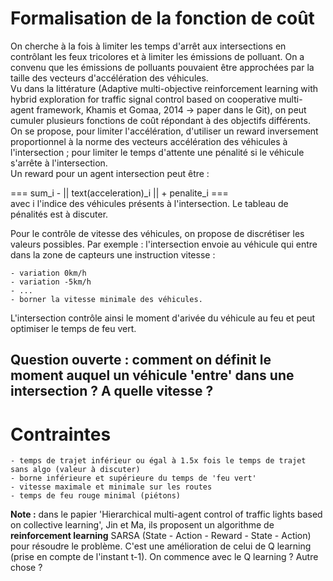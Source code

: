 # Formalisation  de la fonction de coût  
On cherche à la fois à limiter les temps d'arrêt aux intersections en contrôlant les feux tricolores et à limiter les émissions de polluant. On a convenu que les émissions de polluants pouvaient être approchées par la taille des vecteurs d'accélération des véhicules.  
Vu dans la littérature (Adaptive multi-objective reinforcement learning with hybrid exploration for traffic signal control based on cooperative multi-agent framework, Khamis et Gomaa, 2014 -> paper dans le Git), on peut cumuler plusieurs fonctions de coût répondant à des objectifs différents.  
On se propose, pour limiter l'accélération, d'utiliser un reward inversement proportionnel à la norme des vecteurs accélération des véhicules à l'intersection ; pour limiter le temps d'attente une pénalité si le véhicule s'arrête à l'intersection.  
Un reward pour un agent intersection peut être :

=== sum_i  - || text(acceleration)_i || + penalite_i ===  
avec i l'indice des véhicules présents à l'intersection. Le tableau de pénalités est à discuter.

Pour le contrôle de vitesse des véhicules, on propose de discrétiser les valeurs possibles. Par exemple : l'intersection envoie au véhicule qui entre dans la zone de capteurs une instruction vitesse :
```
- variation 0km/h
- variation -5km/h
- ...
- borner la vitesse minimale des véhicules.
```  
L'intersection contrôle ainsi le moment d'arivée du véhicule au feu et peut optimiser le temps de feu vert.

## Question ouverte : comment on définit le moment auquel un véhicule 'entre' dans une intersection ? A quelle vitesse ?

# Contraintes

```
- temps de trajet inférieur ou égal à 1.5x fois le temps de trajet sans algo (valeur à discuter)
- borne inférieure et supérieure du temps de 'feu vert'
- vitesse maximale et minimale sur les routes
- temps de feu rouge minimal (piétons)
```

**Note :** dans le papier 'Hierarchical multi-agent control of traffic lights based on collective learning', Jin et Ma, ils proposent un algorithme de **reinforcement learning** SARSA (State - Action - Reward - State - Action) pour résoudre le problème. C'est une amélioration de celui de Q learning (prise en compte de l'instant t-1). On commence avec le Q learning ? Autre chose ?

